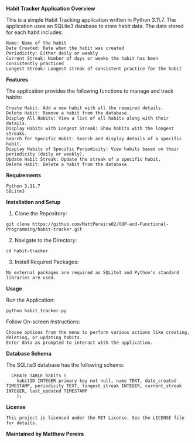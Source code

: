 **Habit Tracker Application**
**Overview**

This is a simple Habit Tracking application written in Python 3.11.7. The application uses an SQLite3 database to store habit data. The data stored for each habit includes:

    Name: Name of the habit
    Date Created: Date when the habit was created
    Periodicity: Either daily or weekly
    Current Streak: Number of days or weeks the habit has been consistently practiced
    Longest Streak: Longest streak of consistent practice for the habit

**Features**

The application provides the following functions to manage and track habits:

    Create Habit: Add a new habit with all the required details.
    Delete Habit: Remove a habit from the database.
    Display All Habits: View a list of all habits along with their details.
    Display Habits with Longest Streak: Show habits with the longest streaks.
    Search for Specific Habit: Search and display details of a specific habit.
    Display Habits of Specific Periodicity: View habits based on their periodicity (daily or weekly).
    Update Habit Streak: Update the streak of a specific habit.
    Delete Habit: Delete a habit from the database.

**Requirements**

    Python 3.11.7
    SQLite3

**Installation and Setup**

  1. Clone the Repository:

    git clone https://github.com/MattPereira02/OOP-and-Functional-Programming/habit-tracker.git

  2. Navigate to the Directory:

    cd habit-tracker

  3. Install Required Packages:
   
    No external packages are required as SQLite3 and Python's standard libraries are used.

**Usage**

  Run the Application:

    python habit_tracker.py

Follow On-screen Instructions:

    Choose options from the menu to perform various actions like creating, deleting, or updating habits.
    Enter data as prompted to interact with the application.

**Database Schema**

The SQLite3 database has the following schema:
      
      CREATE TABLE habits (
        habitID INTEGER primary key not null, name TEXT, date_created TIMESTAMP, periodicity TEXT, longest_streak INTEGER, current_streak INTEGER, last_updated TIMESTAMP
        );

**License**

    This project is licensed under the MIT License. See the LICENSE file for details.

**Maintained by Matthew Pereira**
